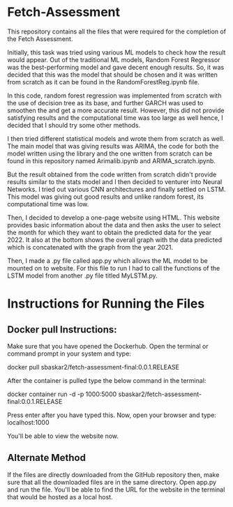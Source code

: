 # Fetch-Assessment
This repository contains all the files that were required for the completion of the Fetch Assessment. 

Initially, this task was tried using various ML models to check how the result would appear. Out of the traditional ML models, Random Forest
Regressor was the best-performing model and gave decent enough results. So, it was decided that this was the model that should be chosen and
it was written from scratch as it can be found in the RandomForestReg.ipynb file. 

In this code, random forest regression was implemented from scratch with the use of decision tree as its base, and further GARCH was used to 
smoothen the and get a more accurate result. However, this did not provide satisfying results and the computational time was too large as well
hence, I decided that I should try some other methods.

I then tried different statistical models and wrote them from scratch as well. The main model that was giving results was ARIMA, the code
for both the model written using the library and the one written from scratch can be found in this repository named Arimalib.ipynb and 
ARIMA_scratch.ipynb. 

But the result obtained from the code written from scratch didn't provide results similar to the stats model and I then decided to venturer into
Neural Networks. I tried out various CNN architectures and finally settled on LSTM. This model was giving out good results and unlike random 
forest, its computational time was low.

Then, I decided to develop a one-page website using HTML. This website provides basic information about the data and then asks the user to select the
month for which they want to obtain the predicted data for the year 2022. It also at the bottom shows the overall graph with the data predicted
which is concatenated with the graph from the year 2021. 

Then, I made a .py file called app.py which allows the ML model to be mounted on to website. For this file to run I had to call the functions of the 
LSTM model from another .py file titled MyLSTM.py. 

# Instructions for Running the Files


## Docker pull Instructions: 

Make sure that you have opened the Dockerhub. Open the terminal or command prompt in your system and type:

docker pull sbaskar2/fetch-assessment-final:0.0.1.RELEASE

After the container is pulled type the below command in the terminal:

docker container run -d -p 1000:5000 sbaskar2/fetch-assessment-final:0.0.1.RELEASE

Press enter after you have typed this. Now, open your browser and type: localhost:1000

You'll be able to view the website now. 

## Alternate Method

If the files are directly downloaded from the GitHub repository then, make sure that all the downloaded files are in the same directory. 
Open app.py and run the file. You'll be able to find the URL for the website in the terminal that would be hosted as a local host.




